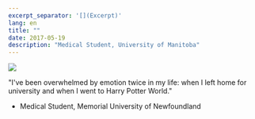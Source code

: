 ```yaml
---
excerpt_separator: '[](Excerpt)'
lang: en
title: ""
date: 2017-05-19
description: "Medical Student, University of Manitoba"
---
```


![](images/humans-of-medicine/13th-post.jpeg)

"I've been overwhelmed by emotion twice in my life: when I left home for university and when I went to Harry Potter World." 

- Medical Student, Memorial University of Newfoundland 